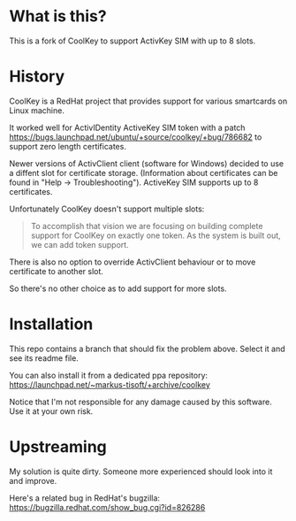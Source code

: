 What is this?
=============

This is a fork of CoolKey to support ActivKey SIM with up to 8 slots.

History
=======

CoolKey is a RedHat project that provides support for various smartcards on Linux machine.

It worked well for ActivIDentity ActiveKey SIM token with a patch https://bugs.launchpad.net/ubuntu/+source/coolkey/+bug/786682 to support zero length certificates.

Newer versions of ActivClient client (software for Windows) decided to use a diffent slot for certificate storage. (Information about certificates can be found in "Help -> Troubleshooting"). ActiveKey SIM supports up to 8 certificates.

Unfortunately CoolKey doesn't support multiple slots:

> To accomplish that vision we are focusing on building complete support for CoolKey on exactly one token. As the system is built out, we can add token support.

There is also no option to override ActivClient behaviour or to move certificate to another slot.

So there's no other choice as to add support for more slots.

Installation
============

This repo contains a branch that should fix the problem above. Select it and see its readme file.

You can also install it from a dedicated ppa repository: https://launchpad.net/~markus-tisoft/+archive/coolkey

Notice that I'm not responsible for any damage caused by this software. Use it at your own risk.

Upstreaming
===========

My solution is quite dirty. Someone more experienced should look into it and improve.

Here's a related bug in RedHat's bugzilla:
https://bugzilla.redhat.com/show_bug.cgi?id=826286

